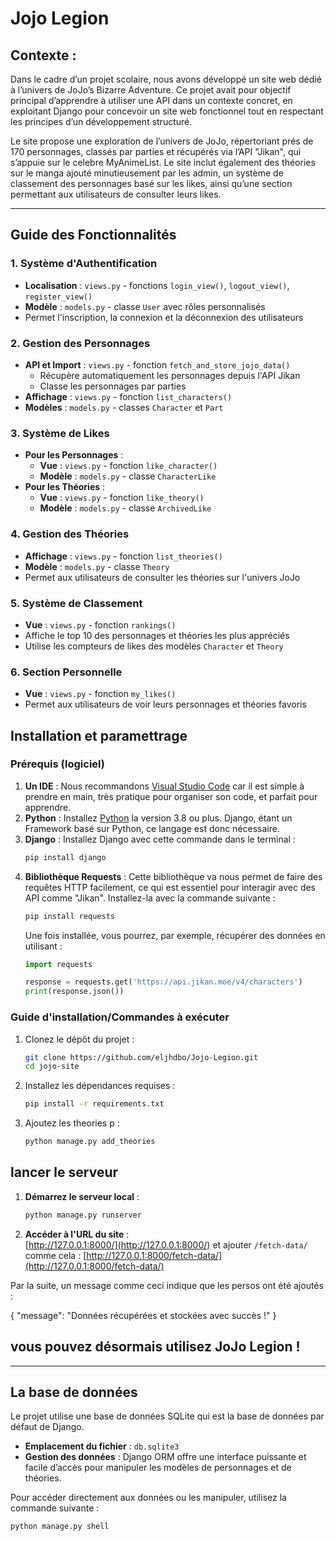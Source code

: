 # Jojo Legion
## Contexte :

Dans le cadre d’un projet scolaire, nous avons développé un site web dédié à l’univers de JoJo’s Bizarre Adventure. Ce projet avait pour objectif principal d’apprendre à utiliser une API dans un contexte concret, en exploitant Django pour concevoir un site web fonctionnel tout en respectant les principes d’un développement structuré.

Le site propose une exploration de l’univers de JoJo, répertoriant prés de 170 personnages, classés par parties et récupérés via l’API "Jikan", qui s’appuie sur le celebre MyAnimeList. Le site inclut également des théories sur le manga ajouté minutieusement par les admin, un système de classement des personnages basé sur les likes, ainsi qu’une section permettant aux utilisateurs de consulter leurs likes.

---

## Guide des Fonctionnalités

### 1. Système d'Authentification
- **Localisation** : `views.py` - fonctions `login_view()`, `logout_view()`, `register_view()`
- **Modèle** : `models.py` - classe `User` avec rôles personnalisés
- Permet l'inscription, la connexion et la déconnexion des utilisateurs

### 2. Gestion des Personnages
- **API et Import** : `views.py` - fonction `fetch_and_store_jojo_data()`
  - Récupère automatiquement les personnages depuis l'API Jikan
  - Classe les personnages par parties
- **Affichage** : `views.py` - fonction `list_characters()`
- **Modèles** : `models.py` - classes `Character` et `Part`

### 3. Système de Likes
- **Pour les Personnages** :
  - **Vue** : `views.py` - fonction `like_character()`
  - **Modèle** : `models.py` - classe `CharacterLike`
- **Pour les Théories** :
  - **Vue** : `views.py` - fonction `like_theory()`
  - **Modèle** : `models.py` - classe `ArchivedLike`

### 4. Gestion des Théories
- **Affichage** : `views.py` - fonction `list_theories()`
- **Modèle** : `models.py` - classe `Theory`
- Permet aux utilisateurs de consulter les théories sur l'univers JoJo

### 5. Système de Classement
- **Vue** : `views.py` - fonction `rankings()`
- Affiche le top 10 des personnages et théories les plus appréciés
- Utilise les compteurs de likes des modèles `Character` et `Theory`

### 6. Section Personnelle
- **Vue** : `views.py` - fonction `my_likes()`
- Permet aux utilisateurs de voir leurs personnages et théories favoris



## Installation et paramettrage

### Prérequis (logiciel)

1. **Un IDE** : Nous recommandons [Visual Studio Code](https://code.visualstudio.com/) car il est simple à prendre en main, très pratique pour organiser son code, et parfait pour apprendre.
2. **Python** : Installez [Python](https://www.python.org/downloads/) la version 3.8 ou plus. Django, étant un Framework basé sur Python, ce langage est donc nécessaire.
3. **Django** : Installez Django avec cette commande dans le terminal :
   ```bash
   pip install django
   ```
4. **Bibliothèque Requests** : Cette bibliothèque va nous permet de faire des requêtes HTTP facilement, ce qui est essentiel pour interagir avec des API comme "Jikan". Installez-la avec la commande suivante :
   ```bash
   pip install requests
   ```
   Une fois installée, vous pourrez, par exemple, récupérer des données en utilisant :
   ```python
   import requests

   response = requests.get('https://api.jikan.moe/v4/characters')
   print(response.json())
   ```

### Guide d'installation/Commandes à exécuter

1. Clonez le dépôt du projet :
   ```bash
   git clone https://github.com/eljhdbo/Jojo-Legion.git
   cd jojo-site
   ```
2. Installez les dépendances requises :
   ```bash
   pip install -r requirements.txt
   ```
3. Ajoutez les theories p :
   ```bash
   python manage.py add_theories
   ```

## lancer le serveur

1. **Démarrez le serveur local** :
   ```bash
   python manage.py runserver
   ```
2. **Accéder à l'URL du site** :  
[http://127.0.0.1:8000/](http://127.0.0.1:8000/) et ajouter `/fetch-data/`  
comme cela : [http://127.0.0.1:8000/fetch-data/](http://127.0.0.1:8000/fetch-data/)  

Par la suite, un message comme ceci indique que les persos ont été ajoutés :  

{
  "message": "Données récupérées et stockées avec succès !"
}

## vous pouvez désormais utilisez JoJo Legion !

---

## La base de données

Le projet utilise une base de données SQLite qui est la base de données par défaut de Django.

- **Emplacement du fichier** : `db.sqlite3`
- **Gestion des données** : Django ORM offre une interface puissante et facile d’accès pour manipuler les modèles de personnages et de théories.

Pour accéder directement aux données ou les manipuler, utilisez la commande suivante :

```bash
python manage.py shell
```
